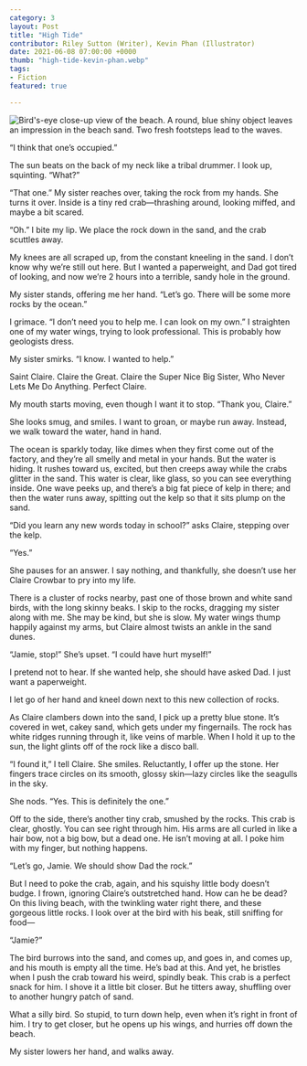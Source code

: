 ```yaml
---
category: 3
layout: Post
title: "High Tide"
contributor: Riley Sutton (Writer), Kevin Phan (Illustrator)
date: 2021-06-08 07:00:00 +0000
thumb: "high-tide-kevin-phan.webp"
tags: 
- Fiction
featured: true

---
```

<img src="{{ site.baseurl }}/uploads/3/high-tide-kevin-phan.jpg" 
    alt="Bird's-eye close-up view of the beach. A round, blue shiny object leaves an impression in the beach sand. Two fresh footsteps lead to the waves." 
    class="w650">

“I think that one’s occupied.”

The sun beats on the back of my neck like a tribal drummer. I look up, squinting. “What?”

“That one.” My sister reaches over, taking the rock from my hands. She turns it
over. Inside is a tiny red crab—thrashing around, looking miffed, and maybe a bit
scared.

“Oh.” I bite my lip. We place the rock down in the sand, and the crab scuttles
away.

My knees are all scraped up, from the constant kneeling in the sand. I don’t know
why we’re still out here. But I wanted a paperweight, and Dad got tired of looking, and
now we’re 2 hours into a terrible, sandy hole in the ground.

My sister stands, offering me her hand. “Let’s go. There will be some more rocks
by the ocean.”

I grimace. “I don’t need you to help me. I can look on my own.” I straighten one of
my water wings, trying to look professional. This is probably how geologists dress.

My sister smirks. “I know. I wanted to help.”

Saint Claire. Claire the Great. Claire the Super Nice Big Sister, Who Never Lets
Me Do Anything. Perfect Claire.

My mouth starts moving, even though I want it to stop. “Thank you, Claire.”

She looks smug, and smiles. I want to groan, or maybe run away. Instead, we
walk toward the water, hand in hand.

The ocean is sparkly today, like dimes when they first come out of the factory,
and they’re all smelly and metal in your hands. But the water is hiding. It rushes toward
us, excited, but then creeps away while the crabs glitter in the sand. This water is clear,
like glass, so you can see everything inside. One wave peeks up, and there’s a big fat
piece of kelp in there; and then the water runs away, spitting out the kelp so that it sits
plump on the sand.

“Did you learn any new words today in school?” asks Claire, stepping over the
kelp.

“Yes.”

She pauses for an answer. I say nothing, and thankfully, she doesn’t use her
Claire Crowbar to pry into my life.

There is a cluster of rocks nearby, past one of those brown and white sand birds,
with the long skinny beaks. I skip to the rocks, dragging my sister along with me. She
may be kind, but she is slow. My water wings thump happily against my arms, but Claire
almost twists an ankle in the sand dunes.

“Jamie, stop!” She’s upset. “I could have hurt myself!”

I pretend not to hear. If she wanted help, she should have asked Dad. I just want
a paperweight.

I let go of her hand and kneel down next to this new collection of rocks.

As Claire clambers down into the sand, I pick up a pretty blue stone. It’s covered
in wet, cakey sand, which gets under my fingernails. The rock has white ridges running
through it, like veins of marble. When I hold it up to the sun, the light glints off of the
rock like a disco ball.

“I found it,” I tell Claire. She smiles. Reluctantly, I offer up the stone. Her fingers
trace circles on its smooth, glossy skin—lazy circles like the seagulls in the sky.

She nods. “Yes. This is definitely the one.”

Off to the side, there’s another tiny crab, smushed by the rocks. This crab is
clear, ghostly. You can see right through him. His arms are all curled in like a hair bow,
not a big bow, but a dead one. He isn’t moving at all. I poke him with my finger, but
nothing happens.

“Let’s go, Jamie. We should show Dad the rock.”

But I need to poke the crab, again, and his squishy little body doesn’t budge. I
frown, ignoring Claire’s outstretched hand. How can he be dead? On this living beach,
with the twinkling water right there, and these gorgeous little rocks. I look over at the
bird with his beak, still sniffing for food—

“Jamie?”

The bird burrows into the sand, and comes up, and goes in, and comes up, and
his mouth is empty all the time. He’s bad at this. And yet, he bristles when I push the
crab toward his weird, spindly beak. This crab is a perfect snack for him. I shove it a
little bit closer. But he titters away, shuffling over to another hungry patch of sand.

What a silly bird. So stupid, to turn down help, even when it’s right in front of him.
I try to get closer, but he opens up his wings, and hurries off down the beach.

My sister lowers her hand, and walks away.